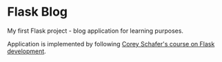 # Flask Blog
My first Flask project - blog application for learning purposes.

Application is implemented by following [Corey Schafer's course on Flask development](https://www.youtube.com/watch?v=MwZwr5Tvyxo&list=PL-osiE80TeTs4UjLw5MM6OjgkjFeUxCYH).